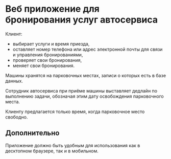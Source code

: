 # Веб приложение для бронирования услуг автосервиса

Клиент:
  - выбирает услуги и время приезда,
  - оставляет номер телефона или адрес электронной почты для связи и управления бронированиями,
  - проверяет свои бронирования,
  - меняет свои бронирования.

Машины хранятся на парковочных местах, записи о которых есть в базе данных.

Сотрудник автосервиса при приёме машины выставляет дедлайн по выполнению задачи, обозначая этим дату освобождения парковочного места.

Клиенту предлагается только время, когда парковочное место свободно.

## Дополнительно
Приложение должно быть удобным для использования как в десктопном браузере, так и в мобильном.